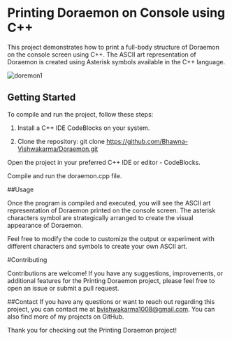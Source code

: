 # Printing Doraemon on Console using C++

This project demonstrates how to print a full-body structure of Doraemon on the console screen using C++. The ASCII art representation of Doraemon is created using Asterisk symbols available in the C++ language.

![doremon1](https://github.com/Bhawna-Vishwakarma/Doraemon/assets/84375799/40ab8562-8a0b-4d7d-8fb8-2880ab1f3eda)


## Getting Started

To compile and run the project, follow these steps:

1. Install a C++ IDE CodeBlocks on your system.

2. Clone the repository:
   git clone https://github.com/Bhawna-Vishwakarma/Doraemon.git

Open the project in your preferred C++ IDE or editor - CodeBlocks.

Compile and run the doraemon.cpp file.

##Usage


Once the program is compiled and executed, you will see the ASCII art representation of Doraemon printed on the console screen. The asterisk characters symbol are strategically arranged to create the visual appearance of Doraemon.

Feel free to modify the code to customize the output or experiment with different characters and symbols to create your own ASCII art.

#Contributing


Contributions are welcome! If you have any suggestions, improvements, or additional features for the Printing Doraemon project, please feel free to open an issue or submit a pull request.

##Contact
If you have any questions or want to reach out regarding this project, you can contact me at bvishwakarma1008@gmail.com. You can also find more of my projects on GitHub.

Thank you for checking out the Printing Doraemon project!
